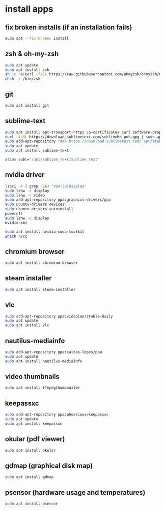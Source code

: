 install apps
===

fix broken installs (if an installation fails)
---
```bash
sudo apt --fix-broken install
```

zsh & oh-my-zsh
---
```bash
sudo apt update
sudo apt install zsh
sh -c "$(curl -fsSL https://raw.githubusercontent.com/ohmyzsh/ohmyzsh/master/tools/install.sh)"
chsh -s /bin/zsh
```

git
---
```bash
sudo apt install git
```

sublime-text
---
```bash
sudo apt install apt-transport-https ca-certificates curl software-properties-common
curl -fsSL https://download.sublimetext.com/sublimehq-pub.gpg | sudo apt-key add -
sudo add-apt-repository "deb https://download.sublimetext.com/ apt/stable/"
sudo apt update
sudo apt install sublime-text

alias subl="/opt/sublime_text/sublime_text"
```

nvidia driver
---
```bash
lspci -k | grep -EA3 'VGA|3D|Display'
sudo lshw -c display
sudo lshw -c video
sudo add-apt-repository ppa:graphics-drivers/ppa
sudo ubuntu-drivers devices
sudo ubuntu-drivers autoinstall
poweroff
sudo lshw -c display
nvidia-smi

sudo apt install nvidia-cuda-toolkit
which nvcc
```

chromium browser
---
```bash
sudo apt install chromium-browser
```

steam installer
---
```bash
sudo apt install steam-installer
```

vlc
---
```bash
sudo add-apt-repository ppa:videolan/stable-daily
sudo apt update
sudo apt install vlc
```

nautilus-mediainfo
---
```bash
sudo add-apt-repository ppa:caldas-lopes/ppa
sudo apt update
sudo apt install nautilus-mediainfo
```

video thumbnails
---
```bash
sudo apt install ffmpegthumbnailer
```

keepassxc
---
```bash
sudo add-apt-repository ppa:phoerious/keepassxc
sudo apt update
sudo apt install keepassxc
```

okular (pdf viewer)
---
```bash
sudo apt install okular
```

gdmap (graphical disk map)
---
```bash
sudo apt install gdmap
```

psensor (hardware usage and temperatures)
---
```bash
sudo apt install psensor
```
